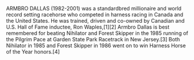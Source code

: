 ARMBRO DALLAS (1982-2001) was a standardbred millionaire and world record setting racehorse who competed in harness racing in Canada and the United States. He was trained, driven and co-owned by Canadian and U.S. Hall of Fame inductee, Ron Waples,[1][2] Armbro Dallas is best remembered for beating Nihilator and Forest Skipper in the 1985 running of the Pilgrim Pace at Garden State Park Racetrack in New Jersey.[3] Both Nihilator in 1985 and Forest Skipper in 1986 went on to win Harness Horse of the Year honors.[4]
